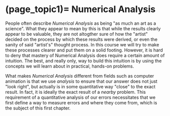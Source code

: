 (page_topic1)=
Numerical Analysis
=======================

People often describe *Numerical Analysis* as being "as much an art as a science".  What they appear to mean by this is that while the results clearly appear to be valuable, they are not altogther sure of how the "artist" decided on the process by which these results were derived, or even the sanity of said "artist's" thought process.  In this course we will try to make these processes clearer and put them on a solid footing.  However, it is hard to deny that mastery of Numerical Analysis does require a certain amount of intuition.  The best, and really only, way to build this intuition is by using the concepts we will learn about in practical, hands-on problems.

What makes *Numerical Analysis* different from fields such as computer animation is that we use *analysis* to ensure that our answer does not just "look right", but actually is in some quantitative way "close" to the exact result.  In fact, it is ideally the exact result of a *nearby* problem.  This requirement of a quantitative analysis of our errors necessitates that we first define a way to measure errors and where they come from, which is the subject of this first chapter.

